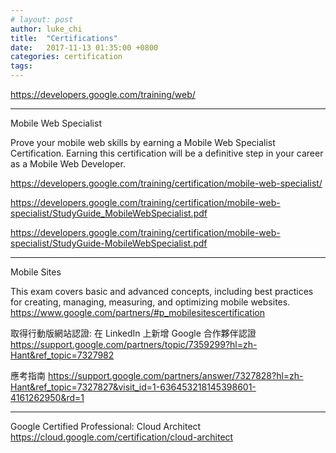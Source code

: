 ```yaml
---
# layout: post
author: luke_chi
title:  "Certifications"
date:   2017-11-13 01:35:00 +0800
categories: certification
tags:
---
```


<https://developers.google.com/training/web/>

---
Mobile Web Specialist

Prove your mobile web skills by earning a Mobile Web Specialist Certification. Earning this certification will be a definitive step in your career as a Mobile Web Developer.

<https://developers.google.com/training/certification/mobile-web-specialist/>

<https://developers.google.com/training/certification/mobile-web-specialist/StudyGuide_MobileWebSpecialist.pdf>

<https://developers.google.com/training/certification/mobile-web-specialist/StudyGuide-MobileWebSpecialist.pdf>


---
Mobile Sites

This exam covers basic and advanced concepts, including best practices for creating, managing, measuring, and optimizing mobile websites.
<https://www.google.com/partners/#p_mobilesitescertification>

取得行動版網站認證: 在 LinkedIn 上新增 Google 合作夥伴認證
<https://support.google.com/partners/topic/7359299?hl=zh-Hant&ref_topic=7327982>

應考指南
<https://support.google.com/partners/answer/7327828?hl=zh-Hant&ref_topic=7327827&visit_id=1-636453218145398601-4161262950&rd=1>

---
Google Certified Professional: Cloud Architect
<https://cloud.google.com/certification/cloud-architect>

